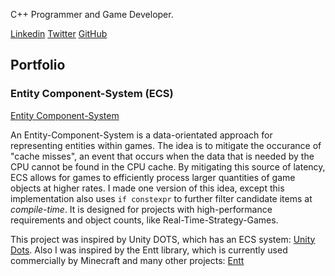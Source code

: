C++ Programmer and Game Developer. 

[Linkedin](https://www.linkedin.com/in/oscar-smith-jones-44329a195/) 
[Twitter](https://twitter.com/OscarSmithJone1)
[GitHub](https://github.com/ozzysmithjones)
## Portfolio
### Entity Component-System (ECS)

[Entity Component-System](https://github.com/ozzysmithjones/entity-component-system)

An Entity-Component-System is a data-orientated approach for representing entities within games. The idea is to mitigate the occurance of "cache misses", an event that occurs when the data that is needed by the CPU cannot be found in the CPU cache. By mitigating this source of latency, ECS allows for games to efficiently process larger quantities of game objects at higher rates. 
I made one version of this idea, except this implementation also uses `if constexpr` to further filter candidate items at *compile-time*.  It is designed for projects with high-performance requirements and object counts, like Real-Time-Strategy-Games. 

This project was inspired by Unity DOTS, which has an ECS system: [Unity Dots](https://unity.com/dots). Also I was inspired by the Entt library, which is currently used commercially by Minecraft and many other projects: [Entt](https://github.com/skypjack/entt) 

